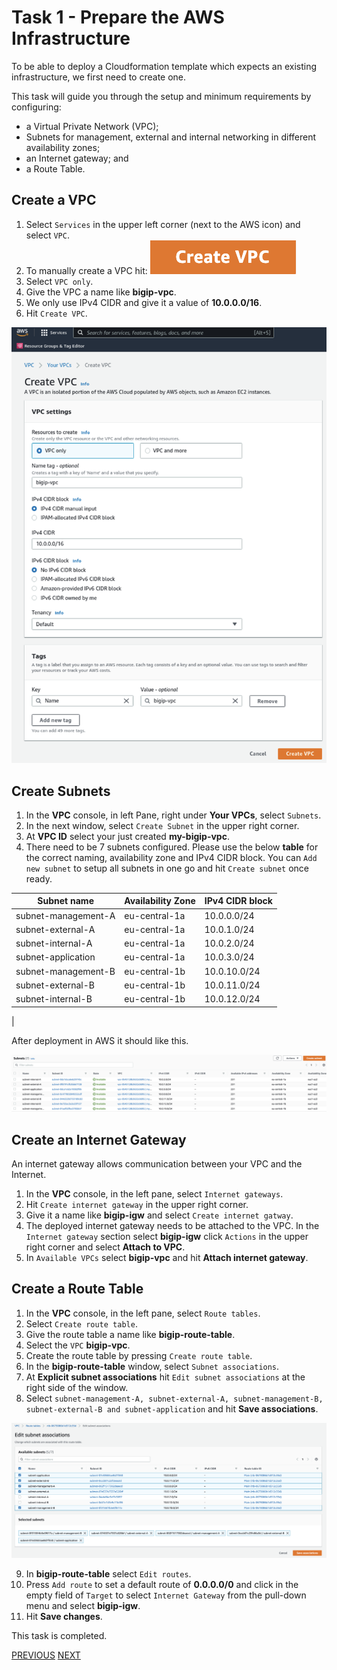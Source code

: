 # Task 1 - Prepare the AWS Infrastructure

To be able to deploy a Cloudformation template which expects an existing infrastructure, we first need to create one.

This task will guide you through the setup and minimum requirements by configuring:
- a Virtual Private Network (VPC);
- Subnets for management, external and internal networking in different availability zones;
- an Internet gateway; and
- a Route Table.

## Create a VPC
1. Select `Services` in the upper left corner (next to the AWS icon) and select `VPC`.
2. To manually create a VPC hit: ![<img src="../png/task1_p1.png" width=50% height=50%>](../png/task1_p1.png)
3. Select `VPC only`.
4. Give the VPC a name like **bigip-vpc**.
5. We only use IPv4 CIDR and give it a value of **10.0.0.0/16**.
6. Hit `Create VPC`.

![](../png/task1_p2.png)


## Create Subnets
1. In the **VPC** console, in left Pane, right under **Your VPCs**, select `Subnets`.
2. In the next window, select `Create Subnet` in the upper right corner.
3. At **VPC ID** select your just created **my-bigip-vpc**.
4. There need to be 7 subnets configured. Please use the below **table** for the correct naming, availability zone and IPv4 CIDR block. You can `Add new subnet` to setup all subnets in one go and hit `Create subnet` once ready.


| **Subnet name** | **Availability Zone** | **IPv4 CIDR block** |
|---|---|---|
| subnet-management-A | eu-central-1a | 10.0.0.0/24 |
| subnet-external-A | eu-central-1a | 10.0.1.0/24 |
| subnet-internal-A | eu-central-1a | 10.0.2.0/24 |
| subnet-application | eu-central-1a | 10.0.3.0/24 |
| subnet-management-B | eu-central-1b | 10.0.10.0/24 |
| subnet-external-B | eu-central-1b | 10.0.11.0/24 |
| subnet-internal-B | eu-central-1b | 10.0.12.0/24 |
|


After deployment in AWS it should like this.

![](../png/task1_p4.png)

## Create an Internet Gateway
An internet gateway allows communication between your VPC and the Internet.
1. In the **VPC** console, in the left pane, select `Internet gateways`.
2. Hit `Create internet gateway` in the upper right corner.
3. Give it a name like **bigip-igw** and select `Create internet gatway`.
4. The deployed internet gateway needs to be attached to the VPC. In the `Internet gateway` section select **bigip-igw** click `Actions` in the upper right corner and select **Attach to VPC**.
5. In `Available VPCs` select **bigip-vpc** and hit **Attach internet gateway**.

## Create a Route Table
1. In the **VPC** console, in the left pane, select `Route tables`.
2. Select `Create route table`.
3. Give the route table a name like **bigip-route-table**.
4. Select the `VPC` **bigip-vpc**.
5. Create the route table by pressing `Create route table`.
6. In the **bigip-route-table** window, select `Subnet associations`.
7. At **Explicit subnet associations** hit `Edit subnet associations` at the right side of the window.
8. Select `subnet-management-A, subnet-external-A, subnet-management-B, subnet-external-B and subnet-application` and hit **Save associations**.

![](../png/task1_p5.png)

9. In **bigip-route-table** select `Edit routes`.
10. Press `Add route` to set a default route of **0.0.0.0/0** and click in the empty field of `Target` to select `Internet Gateway` from the pull-down menu and select **bigip-igw**.
11. Hit **Save changes**.

This task is completed.


[PREVIOUS](../docs/0_Getting_Started.md)      [NEXT](../docs/1_Setup_the_VPC_and_More.md)